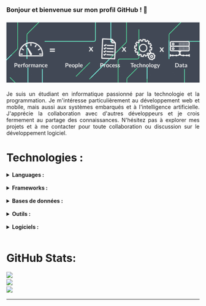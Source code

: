 ### Bonjour et bienvenue sur mon profil GitHub ! 👋
### ![Ismael](banner.gif) 

<div style="text-align: justify;">

Je suis un étudiant en informatique passionné par la technologie et la programmation. Je m'intéresse particulièrement au développement web et mobile, mais aussi aux systèmes embarqués et à l'intelligence artificielle. J'apprécie la collaboration avec d'autres développeurs et je crois fermement au partage des connaissances. N'hésitez pas à explorer mes projets et à me contacter pour toute collaboration ou discussion sur le développement logiciel.

</div>

# Technologies :
<details>
 <summary><strong>Languages :</strong></summary> <br>
 
 [![My Skills](https://skillicons.dev/icons?i=html,css,js,php,c,cpp,cs,py,java,dart&theme=light)](https://skillicons.dev)
</details>
<br />


<details>
 <summary><strong>Frameworks :</strong></summary> <br>
 
 [![My Skills](https://skillicons.dev/icons?i=laravel,angular,flutter,flask,dotnet,selenium&theme=light)](https://skillicons.dev)
</details>
<br />


<details>
 <summary><strong>Bases de données  :</strong></summary> <br>
 
 [![My Skills](https://skillicons.dev/icons?i=mysql,postgres,sqlite&theme=light)](https://skillicons.dev)
</details>
<br />



<details>
 <summary><strong>Outils :</strong></summary> <br>
 
 [![My Skills](https://skillicons.dev/icons?i=jenkins,postman,figma,docker,git,github&theme=light)](https://skillicons.dev)
</details>
<br />


<details>
 <summary><strong>Logiciels :</strong></summary> <br>
 
 [![My Skills](https://skillicons.dev/icons?i=vscode,visualstudio,idea,pycharm,ps&theme=light)](https://skillicons.dev)
</details>
<br />



# GitHub Stats:
![](https://github-readme-stats.vercel.app/api/top-langs/?username=IsmaelSacko-py&locale=fr&layout=compact)<br/>
![](https://github-readme-stats.vercel.app/api?username=IsmaelSacko-py&show_icons=true&locale=fr&theme=default)<br/>
![](https://github-readme-streak-stats.herokuapp.com/?user=IsmaelSacko-py&theme=vue&hide_border=true)

---

<!-- Proudly created with GPRM ( https://gprm.itsvg.in ) -->
